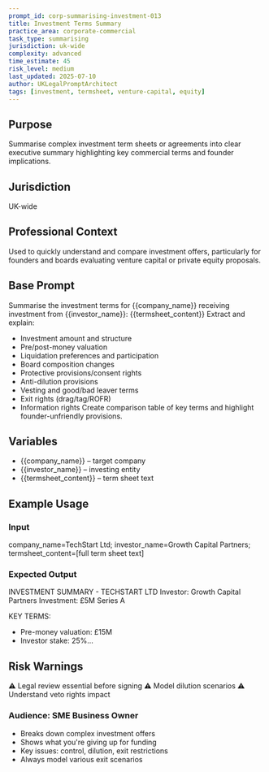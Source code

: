 ```yaml
---
prompt_id: corp-summarising-investment-013
title: Investment Terms Summary
practice_area: corporate-commercial
task_type: summarising
jurisdiction: uk-wide
complexity: advanced
time_estimate: 45
risk_level: medium
last_updated: 2025-07-10
author: UKLegalPromptArchitect
tags: [investment, termsheet, venture-capital, equity]
---
```


## Purpose
Summarise complex investment term sheets or agreements into clear executive summary highlighting key commercial terms and founder implications.

## Jurisdiction
UK-wide

## Professional Context
Used to quickly understand and compare investment offers, particularly for founders and boards evaluating venture capital or private equity proposals.

## Base Prompt
Summarise the investment terms for \{\{company_name\}\} receiving investment from \{\{investor_name\}\}:
\{\{termsheet_content\}\}
Extract and explain:
- Investment amount and structure
- Pre/post-money valuation
- Liquidation preferences and participation
- Board composition changes
- Protective provisions/consent rights
- Anti-dilution provisions
- Vesting and good/bad leaver terms
- Exit rights (drag/tag/ROFR)
- Information rights
Create comparison table of key terms and highlight founder-unfriendly provisions.

## Variables
- \{\{company_name\}\} – target company
- \{\{investor_name\}\} – investing entity
- \{\{termsheet_content\}\} – term sheet text

## Example Usage
### Input
company_name=TechStart Ltd; investor_name=Growth Capital Partners; termsheet_content=[full term sheet text]

### Expected Output
INVESTMENT SUMMARY - TECHSTART LTD
Investor: Growth Capital Partners
Investment: £5M Series A

KEY TERMS:
- Pre-money valuation: £15M
- Investor stake: 25%...

## Risk Warnings
⚠️ Legal review essential before signing
⚠️ Model dilution scenarios
⚠️ Understand veto rights impact

### Audience: SME Business Owner
- Breaks down complex investment offers
- Shows what you're giving up for funding
- Key issues: control, dilution, exit restrictions
- Always model various exit scenarios
